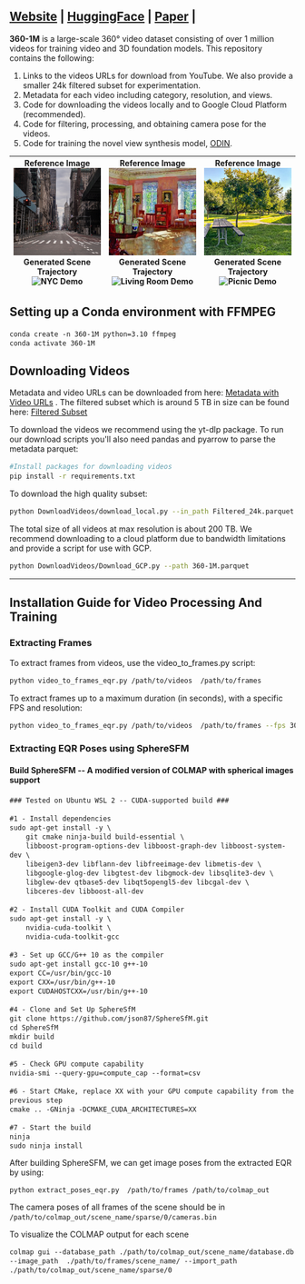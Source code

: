 
## [Website](https://mattwallingford.github.io/ODIN/) | [HuggingFace](https://huggingface.co/datasets/mwallingford/360-1M/tree/main) | [Paper](https://openreview.net/pdf?id=otxOtsWCMb) | 

**360-1M** is a large-scale 360° video dataset consisting of over 1 million videos for training video and 3D foundation models. This repository contains the following:
1. Links to the videos URLs for download from YouTube. We also provide a smaller 24k filtered subset for experimentation.
2. Metadata for each video including category, resolution, and views. 
3. Code for downloading the videos locally and to Google Cloud Platform (recommended).
4. Code for filtering, processing, and obtaining camera pose for the videos.
5. Code for training the novel view synthesis model, [ODIN](https://openreview.net/pdf?id=otxOtsWCMb).
   
| **Reference Image**<br><img src="https://raw.githubusercontent.com/MattWallingford/ODIN/main/nyc-256x256.png" width="256" alt="NYC Reference" /><br>**Generated Scene Trajectory**<br><img src="https://raw.githubusercontent.com/MattWallingford/ODIN/main/nyc4.gif" width="256" alt="NYC Demo" /> | **Reference Image**<br><img src="https://raw.githubusercontent.com/MattWallingford/ODIN/main/livingroom-256x256.jpg" width="256" alt="Living Room Reference" /><br>**Generated Scene Trajectory**<br><img src="https://raw.githubusercontent.com/MattWallingford/ODIN/main/living_room_zoom.gif" width="256" alt="Living Room Demo" /> | **Reference Image**<br><img src="https://raw.githubusercontent.com/MattWallingford/ODIN/main/picnic-256x256.png" width="256" alt="Picnic Reference" /><br>**Generated Scene Trajectory**<br><img src="https://raw.githubusercontent.com/MattWallingford/ODIN/main/picnic2.gif" width="256" alt="Picnic Demo" /> |
| --- | --- | --- |


## Setting up a Conda environment with FFMPEG
```
conda create -n 360-1M python=3.10 ffmpeg
conda activate 360-1M
```
## Downloading Videos
Metadata and video URLs can be downloaded from here: [Metadata with Video URLs](https://huggingface.co/datasets/mwallingford/360-1M/tree/main) .
The filtered subset which is around 5 TB in size can be found here: [Filtered Subset](https://huggingface.co/datasets/mwallingford/360-1M/blob/main/Filtered_24k.parquet)

To download the videos we recommend using the yt-dlp package. To run our download scripts you'll also need pandas and pyarrow to parse the metadata parquet:
```bash
#Install packages for downloading videos
pip install -r requirements.txt
```

To download the high quality subset:
```bash
python DownloadVideos/download_local.py --in_path Filtered_24k.parquet --out_dir /path/to/videos
```

The total size of all videos at max resolution is about 200 TB. We recommend downloading to a cloud platform due to bandwidth limitations and provide a script for use with GCP.

```bash
python DownloadVideos/Download_GCP.py --path 360-1M.parquet
```
---

## Installation Guide for Video Processing And Training

### Extracting Frames
To extract frames from videos, use the video_to_frames.py script:

```bash
python video_to_frames_eqr.py /path/to/videos  /path/to/frames 
```

To extract frames up to a maximum duration (in seconds), with a specific FPS and resolution:

```bash
python video_to_frames_eqr.py /path/to/videos  /path/to/frames --fps 30 --max_duration 10 --max_height 1024
```

### Extracting EQR Poses using SphereSFM

#### Build SphereSFM -- A modified version of COLMAP with spherical images support

```
### Tested on Ubuntu WSL 2 -- CUDA-supported build ###

#1 - Install dependencies
sudo apt-get install -y \
    git cmake ninja-build build-essential \
    libboost-program-options-dev libboost-graph-dev libboost-system-dev \
    libeigen3-dev libflann-dev libfreeimage-dev libmetis-dev \
    libgoogle-glog-dev libgtest-dev libgmock-dev libsqlite3-dev \
    libglew-dev qtbase5-dev libqt5opengl5-dev libcgal-dev \
    libceres-dev libboost-all-dev

#2 - Install CUDA Toolkit and CUDA Compiler
sudo apt-get install -y \
    nvidia-cuda-toolkit \
    nvidia-cuda-toolkit-gcc

#3 - Set up GCC/G++ 10 as the compiler
sudo apt-get install gcc-10 g++-10
export CC=/usr/bin/gcc-10
export CXX=/usr/bin/g++-10
export CUDAHOSTCXX=/usr/bin/g++-10

#4 - Clone and Set Up SphereSfM
git clone https://github.com/json87/SphereSfM.git
cd SphereSfM
mkdir build
cd build

#5 - Check GPU compute capability
nvidia-smi --query-gpu=compute_cap --format=csv

#6 - Start CMake, replace XX with your GPU compute capability from the previous step
cmake .. -GNinja -DCMAKE_CUDA_ARCHITECTURES=XX

#7 - Start the build
ninja
sudo ninja install
```



After building SphereSFM, we can get image poses from the extracted EQR by using:

```bash
python extract_poses_eqr.py  /path/to/frames /path/to/colmap_out
```
The camera poses of all frames of the scene should be in `/path/to/colmap_out/scene_name/sparse/0/cameras.bin`

To visualize the COLMAP output for each scene
```
colmap gui --database_path ./path/to/colmap_out/scene_name/database.db --image_path  ./path/to/frames/scene_name/ --import_path ./path/to/colmap_out/scene_name/sparse/0
```


